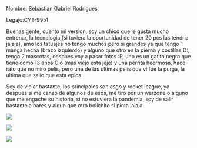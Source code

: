 Nombre: Sebastian Gabriel Rodrigues

Legajo:CYT-9951

Buenas gente, cuento mi version, soy un chico que le gusta mucho entrenar, la tecnologia (si tuviera la oportunidad de tener 20 pcs las tendria jajaja), amo los tatuajes no tengo muchos pero si grandes ya que tengo 1 manga hecha (brazo izquierdo) y alguno que otro en la pierna y costillas D:, tengo 2 mascotas, despues voy a pasar fotos :P, uno es un gatito negro que tiene como 13 años O.o (mas viejo esta jeje) y una perrita heermosa, hace rato que no miro pelis, pero una de las ultimas pelis que vi fue la purga, la ultima que salio que esta epica.

Soy de viciar bastante, los principales son csgo y rocket league, ya despues si me canso de algunos de esos, me tiro por un warzone o alguno que me engache su historia, si no estuviera la pandemia, soy de salir bastante a bares y algun que otro bolichito si pinta jajaja


![](https://lh3.googleusercontent.com/nCcIWY9WMdiVOhFbi9e0JTQcnJS7uzgGBFYNHVDLkjs0VOi5OfvAi8mDVSCMJks1Vd-HyBV7R35ZDcy-URZbq9vYjTCBwzAGpDYJsvsvZ1_FQcl5jb1xK_szd7oP-0jpZhNWAOd0CPdhP2Vrx77K6WunOSCy9QwGjWey4KfAbBpUX_kYyB3eyE5W5Ps-DJ8WbWi1l2JuOd4TwSQK7AmM35qu2P1RLPJCYUgBagKW9xeReaWRajkYcqmg_u7MGv4BNns4LEH-cDqiKBpFRdwBuVD3PCbvEfV0MX_SUbe_R50p3YA3xQAx5WBd8bXOjUnVFjASV0q8meHBDFM_EHU9aHdNHDhjKACcKFRGfP3tvr_h5rTg1FiiMQsGpZ_L3OJDuUI6zrU1TlLmIs6YX3jD4UBm5r7qp5XIgKVfy1s1UXC2y_6jb1lWxjFxC4udt13AqeWHAx1_vTXsPCjqJqiKQj3xEPH6_Mv6FwqCKUqj9iYY4H5-Ijioe0mZ08jeMIx8BLKnZBes1_2tMomrQoq5zImrMtwnW0DaEFSPUFNyRhtHc7JyIfRcxYYjT5tU-KyS0AwRR_Gcu8nnUYsuKqoeHFOc0cADMfZHJdcyGHeDn_RJ3jc4KLVK5lp1rwVWU-rlYg7N9ZBBNTVbyTvaKZZXQZhZj7u5imKnPJut-10kxezs4a9uSVjRK7LflqEjPDu-bbrsdXsQfimwtOmGIS9AgYMMiQ=w420-h625-no?authuser=0)

![](https://lh3.googleusercontent.com/7V4f8hRspavkeVy3qDk3pjmd8SYR0J2mu0SVOajcaQFpswMmJHt9rCelhIuWcyxiyp4a7TfeboKKyC-sDXQzwM7Te9qvVVRpzatbQprpm9tY7rsTzr9vTBfn7tdkRKMk68pHl6kQVFJBppvSU5DSs3soZeg4KOxFpSxxiwOrA3Exikd7XpkOJ2dM4c3v3xuZtUwuVsVshoSjO5ls_HPPF6ufS7qfMHkJbn9AsuIKfkyOa0uzvGs_lA4lP6R8S7URqsMvTIFFMhGxC_S4lwFiUDwwD_hZd1-t-IzaDDp8YDn6ssZ84tmGCdXatfQrUdBMXDaB7T9ah90tKvynjDHHYWb_8N_-q5JEysNub1ogVyzCtT4bod__Wqf1O2nDnV7hj9FsZgzG9mfamZqJXK16957SOI4eur6rq-4YjbccVzkudl7zQkFN5rvA5f7VfVorw-mS9Hw036nIXs-SJpjoL-UBkV7vLNBzkX7PyiTkU0rvG_LQ-JyHOlgSV-9QVA3EwwCe-Y3mIivzHsw088nnuipG2NavJcehOZQSHXSZhf5tVunmCUSwpg-ldRCn0Cx8TWXyZikhy02FtFao9OMZ6sfPdsQ5dVPkVHF_EXF4uB3pkq_b_nvZ0LQjvZgOPeVwqvBlm_5NkUfXbQJlrw8Wg78opmBaTRyx68jL-PW2uPqD6RO4TSUFZJulkE_ggQJ4jPaA62RwLwvdznMRqpLdWHo-=w469-h625-no?authuser=0)

![](https://lh3.googleusercontent.com/hI4Lc50Ee_1UDCHF0WiUxgbU09VCYC7YkkfoZSl5kYzunjjLU31V9t5Hoyrmw_9pWd_GReNhGIXaZZ3bs1zTg9W7Q90BD3V_vC6wPizP7U6FeKG_sGZ-1C4XmehjEHUZKAlX67hVn03hv5uhDZqBd16DNzPTjOSdp4GIbZiIVDuC2RSpTi4n4EFziLUXOEAgy-S73EU7HzHW_FrqfGIQze17cQ0PuxNiVcnpjNGfwqmV50I0IEsvnyT6k21VdvDVk0_wfMHapLgJFSYmYDrRWzvLF8ELHoDEXNhvQBuu9adNH0pLycbgDQ93oEmzQjBAQpuZKYM8VYABcKIT7PTuZflv5L7jy4zbniWBAJFzh-QPzcLrgeMYX50SbswlKPvU-T72w6z2xiYT_1iwf0nMwMZemsorGszsgMEzSDYdjm_RNu4FflXdGI_8QfO9M9v8fymr2z5-z_q2EKvxtblJar-ox7jU8IxopIxFyTuWNYSxR7xc3rTWwfGv7O9vc9TgC1uY7usPdRTqJJ5wqvZKtMQFnYBwL4KVqWxH5Sbiwwa8uipt4ZgTniNvlgpXkT8I91cmKwBhqCdneTVuQnF38ci7A912njiQFHVXYsDecb36ziBYXDJwbxxr0JUY2KdAL5eoOFyyZCVgB7CSBS01SbyaMsophwwlYCP8eNwTAo2bHl4Tp0BXnPTtL6iv9OK8yWknXb7Uk0OUEnJJJwDelw3t=w469-h625-no?authuser=0)